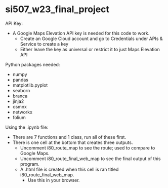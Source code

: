 # si507_w23_final_project

API Key:
- A Google Maps Elevation API key is needed for this code to work.
  - Create an Google Cloud account and go to Credentials under APIs & Service to create a key
  - Either leave the key as universal or restrict it to just Maps Elevation API

Python packages needed:
- numpy
- pandas
- matplotlib.pyplot
- seaborn
- branca
- jinja2
- osmnx
- networkx
- folium

Using the .ipynb file:
- There are 7 functions and 1 class, run all of these first.
- There is one cell at the bottom that creates three outputs.
  - Uncomment i80_route_map to see the route; used to compare to Google Maps.
  - Uncomment i80_route_final_web_map to see the final output of this program.
  - A .html file is created when this cell is ran titled i80_route_final_web_map.
    - Use this in your browser.

